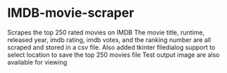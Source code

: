 # IMDB-movie-scraper
Scrapes the top 250 rated movies on IMDB
The movie title, runtime, released year, imdb rating, imdb votes, and the ranking number are all scraped and stored in a csv file. Also added tkinter filedialog support to select location to save the top 250 movies file
Test output image are also available for viewing

